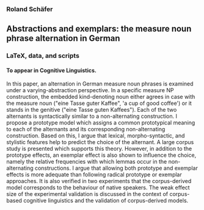### Roland Schäfer
## Abstractions and exemplars: the measure noun phrase alternation in German
### LaTeX, data, and scripts

#### To appear in Cognitive Linguistics.

In this paper, an alternation in German measure noun phrases is examined under a varying-abstraction perspective. In a specific measure NP construction, the embedded kind-denoting noun either agrees in case with the measure noun ("eine Tasse guter Kaffee", 'a cup of good coffee') or it stands in the genitive ("eine Tasse guten Kaffees"). Each of the two alternants is syntactically similar to a non-alternating construction. I propose a prototype model which assigns a common prototypical meaning to each of the alternants and its corresponding non-alternating construction. Based on this, I argue that lexical, morpho-syntactic, and stylistic features help to predict the choice of the alternant. A large corpus study is presented which supports this theory. However, in addition to the prototype effects, an exemplar effect is also shown to influence the choice, namely the relative frequencies with which lemmas occur in the non-alternating constructions. I argue that allowing both prototype and exemplar effects is more adequate than following radical prototype or exemplar approaches. It is also verified in two experiments that the corpus-derived model corresponds to the behaviour of native speakers. The weak effect size of the experimental validation is discussed in the context of corpus-based cognitive linguistics and the validation of corpus-derived models.
